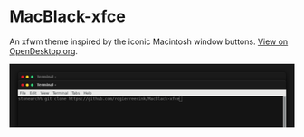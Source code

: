 # MacBlack-xfce
An xfwm theme inspired by the iconic Macintosh window buttons.
[View on OpenDesktop.org](https://www.opendesktop.org/p/1288187/).

![MacBlack screenshot](https://github.com/rogierreerink/MacBlack-xfce/blob/master/extra/screenshot.png)

